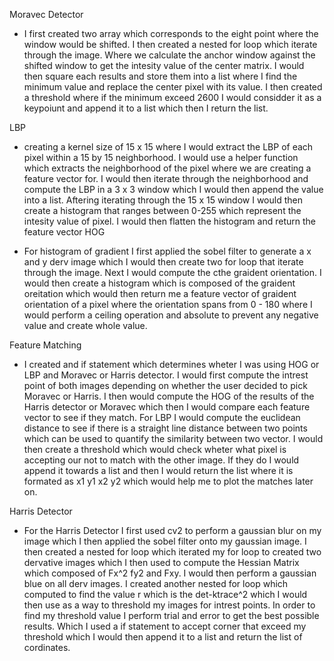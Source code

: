 

Moravec Detector

- I first created two array which corresponds to the eight point where the window would be shifted. 
I then created a nested for loop which iterate through the image. Where we calculate the anchor window against the shifted 
window to get the intesity value of the center matrix. I would then square each results and store them into a list where I 
find the minimum value and replace the center pixel with its value. I then created a threshold where if the minimum exceed 2600 
I would considder it as a keypoiunt and append it to a list which then I return the list.

LBP
- creating a kernel size of 15 x 15 where I would extract the LBP of each pixel within a 15 by 15 neighborhood. I would use a helper function which extracts the 
neighborhood of the pixel where we are creating a feature vector for. I would then iterate through the neighborhood and compute the LBP in a 3 x 3 window which I would
then append the value into a list. Aftering iterating through the 15 x 15 window I would then create a histogram that ranges between 0-255 which represent the intesity
value of pixel. I would then flatten the histogram and return the feature vector 
HOG

- For histogram of gradient I first applied the sobel filter to generate a x and y derv image which I would then create two for loop that iterate through the image.
Next I would compute the cthe graident orientation. I would then create a histogram which is composed of the graident oreitation which would then return me a feature 
vector of graident orientation of a pixel where the orientation spans from 0 - 180 where I would perform a ceiling operation and absolute to prevent any negative value 
and create whole value.


Feature Matching
- I created and if statement which determines wheter I was using HOG or LBP and Moravec or Harris detector. I would first compute the intrest point of both images
depending on whether the user decided to pick Moravec or Harris. I then would compute the HOG of the results of the Harris detector or Moravec which then I would
compare each feature vector to see if they match. For LBP I would compute the euclidean distance to see if there is a straight line distance between two points which 
can be used to quantify the similarity between two vector. I would then create a threshold which would check wheter what pixel is accepting our not to match with the other image.
If they do I would append it towards a list and then I would return the list where it is formated as x1 y1 x2 y2 which would 
help me to plot the matches later on.


Harris Detector 
- For the Harris Detector I first used cv2 to perform a gaussian blur on my image which I then applied the sobel filter onto my gaussian image.
I then created a nested for loop which iterated my for loop to created two dervative images which I then used to compute the Hessian Matrix which 
composed of Fx^2 fy2 and Fxy. I would then perform a gaussian blue on all derv images. I created another nested for loop which computed to find the 
value r which is the det-ktrace^2 which I would then use as a way to threshold my images for intrest points. In order to find my threshold value I perform 
trial and error to get the best possible results. Which I used a if statement to accept corner that exceed my threshold which I would then append it to a list 
and return the list of cordinates. 
